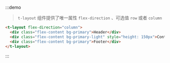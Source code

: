 :::demo
> `t-layout` 组件提供了唯一属性 `flex-direction` 、可选值 `row` 或者 `column`
```html
<t-layout flex-direction="column">
  <div class="flex-content bg-primary">Header</div>
  <div class="flex-content bg-primary-light" style="height: 150px">Content</div>
  <div class="flex-content bg-primary">Footer</div>
</t-layout>
```
:::
